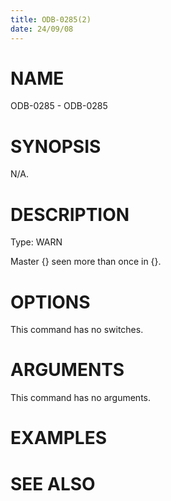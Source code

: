 ```yaml
---
title: ODB-0285(2)
date: 24/09/08
---
```


# NAME

ODB-0285 - ODB-0285

# SYNOPSIS

N/A.

# DESCRIPTION

Type: WARN

Master {} seen more than once in {}.

# OPTIONS

This command has no switches.

# ARGUMENTS

This command has no arguments.

# EXAMPLES

# SEE ALSO
